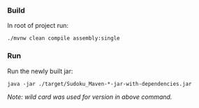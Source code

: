 
### Build

In root of project run:

```
./mvnw clean compile assembly:single
```

### Run

Run the newly built jar:

```
java -jar ./target/Sudoku_Maven-*-jar-with-dependencies.jar 
```

_Note: wild card was used for version in above command._
